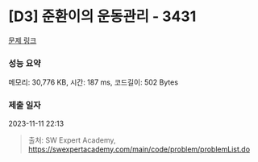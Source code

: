 # [D3] 준환이의 운동관리 - 3431 

[문제 링크](https://swexpertacademy.com/main/code/problem/problemDetail.do?contestProbId=AWE_ZXcqAAMDFAV2) 

### 성능 요약

메모리: 30,776 KB, 시간: 187 ms, 코드길이: 502 Bytes

### 제출 일자

2023-11-11 22:13



> 출처: SW Expert Academy, https://swexpertacademy.com/main/code/problem/problemList.do